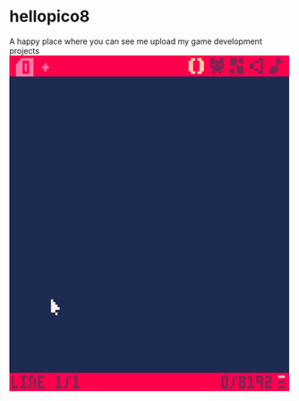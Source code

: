 # hellopico8
A happy place where you can see me upload my game development projects
<img src="images/HelloWord.gif" alt="Test printing a simple hello world message on pico8" width="500" height="600">

